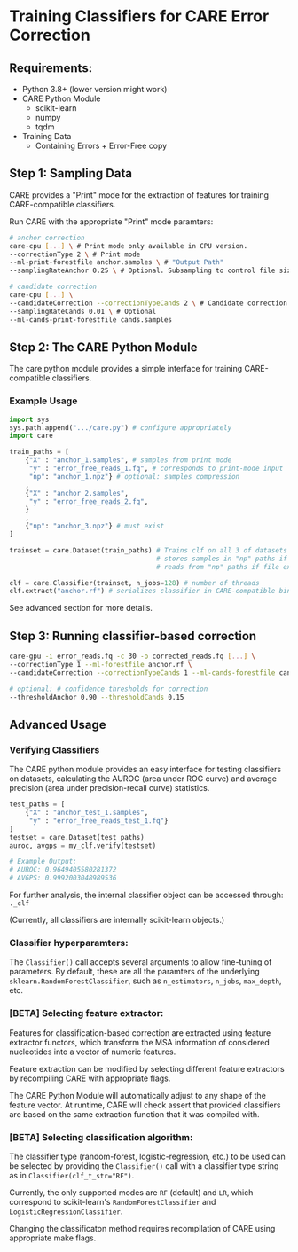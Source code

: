 # Training Classifiers for CARE Error Correction



## Requirements:


- Python 3.8+ (lower version might work)
- CARE Python Module
  - scikit-learn
  - numpy
  - tqdm
- Training Data
  - Containing Errors + Error-Free copy


## Step 1: Sampling Data

CARE provides a "Print" mode for the extraction of features for training CARE-compatible classifiers.

Run CARE with the appropriate "Print" mode paramters:

```bash
# anchor correction
care-cpu [...] \ # Print mode only available in CPU version.
--correctionType 2 \ # Print mode
--ml-print-forestfile anchor.samples \ # "Output Path"
--samplingRateAnchor 0.25 \ # Optional. Subsampling to control file size.

# candidate correction
care-cpu [...] \
--candidateCorrection --correctionTypeCands 2 \ # Candidate correction and print mode
--samplingRateCands 0.01 \ # Optional
--ml-cands-print-forestfile cands.samples 
```

## Step 2: The CARE Python Module

The care python module provides a simple interface for training CARE-compatible classifiers.

### Example Usage

```python
import sys
sys.path.append(".../care.py") # configure appropriately
import care

train_paths = [
    {"X" : "anchor_1.samples", # samples from print mode
     "y" : "error_free_reads_1.fq", # corresponds to print-mode input
     "np": "anchor_1.npz"} # optional: samples compression
    ,
    {"X" : "anchor_2.samples",
     "y" : "error_free_reads_2.fq",
    }
    ,
    {"np": "anchor_3.npz"} # must exist
]

trainset = care.Dataset(train_paths) # Trains clf on all 3 of datasets
                                     # stores samples in "np" paths if provided
                                     # reads from "np" paths if file exists

clf = care.Classifier(trainset, n_jobs=128) # number of threads
clf.extract("anchor.rf") # serializes classifier in CARE-compatible binary format (see below)
```
See advanced section for more details.

## Step 3: Running classifier-based correction
```bash
care-gpu -i error_reads.fq -c 30 -o corrected_reads.fq [...] \
--correctionType 1 --ml-forestfile anchor.rf \
--candidateCorrection --correctionTypeCands 1 --ml-cands-forestfile cands.rf \

# optional: # confidence thresholds for correction
--thresholdAnchor 0.90 --thresholdCands 0.15 
```

## Advanced Usage

### Verifying Classifiers

The CARE python module provides an easy interface for testing classifiers on datasets, calculating the AUROC (area under ROC curve) and
average precision (area under precision-recall curve)
statistics.

```python
test_paths = [
    {"X" : "anchor_test_1.samples", 
     "y" : "error_free_reads_test_1.fq"}
]
testset = care.Dataset(test_paths)
auroc, avgps = my_clf.verify(testset)

# Example Output:
# AUROC: 0.9649405580281372
# AVGPS: 0.9992003048989536
```

For further analysis, the internal classifier object can be accessed through:
`._clf`

(Currently, all classifiers are internally scikit-learn objects.)

### Classifier hyperparamters:

The `Classifier()` call accepts several arguments to allow fine-tuning of parameters.
By default, these are all the paramters of the underlying `sklearn.RandomForestClassifier`, such as `n_estimators`, `n_jobs`, `max_depth`, etc.


### [BETA] Selecting feature extractor:
Features for classification-based correction are extracted using feature extractor functors, which transform the MSA information of considered nucleotides into a vector of numeric features.

Feature extraction can be modified by selecting different feature extractors by recompiling CARE with appropriate flags.

The CARE Python Module will automatically adjust to any shape of the feature vector.
At runtime, CARE will check assert that provided classifiers are based on the same extraction function that it was compiled with.

### [BETA] Selecting classification algorithm:

The classifier type (random-forest, logistic-regression, etc.) to be used
can be selected by providing the `Classifier()` call 
with a classifier type string as in `Classifier(clf_t_str="RF")`.

Currently, the only supported modes are `RF` (default) and `LR`, which correspond to scikit-learn's `RandomForestClassifier` and `LogisticRegressionClassifier`.

Changing the classificaton method requires recompilation of CARE using appropriate make flags.

